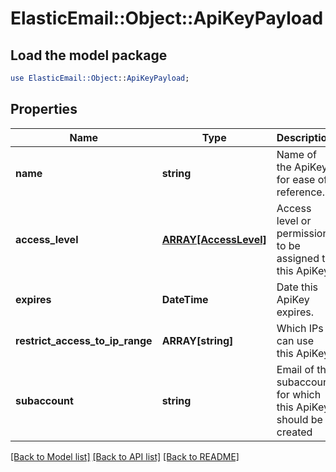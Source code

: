 # ElasticEmail::Object::ApiKeyPayload

## Load the model package
```perl
use ElasticEmail::Object::ApiKeyPayload;
```

## Properties
Name | Type | Description | Notes
------------ | ------------- | ------------- | -------------
**name** | **string** | Name of the ApiKey for ease of reference. | 
**access_level** | [**ARRAY[AccessLevel]**](AccessLevel.md) | Access level or permission to be assigned to this ApiKey. | 
**expires** | **DateTime** | Date this ApiKey expires. | [optional] 
**restrict_access_to_ip_range** | **ARRAY[string]** | Which IPs can use this ApiKey | [optional] 
**subaccount** | **string** | Email of the subaccount for which this ApiKey should be created | [optional] 

[[Back to Model list]](../README.md#documentation-for-models) [[Back to API list]](../README.md#documentation-for-api-endpoints) [[Back to README]](../README.md)


